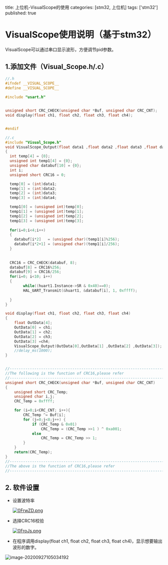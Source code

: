 title: 上位机-VisualScope的使用
categories: [stm32, 上位机]
tags: ['stm32']
published: true

# VisualScope使用说明（基于stm32）

VisualScope可以通过串口显示波形，方便调节pid参数。

## 1.添加文件（Visual_Scope.h/.c）

```c
//.h
#ifndef __VISUAL_SCOPE__
#define __VISUAL_SCOPE__
		 
#include "usart.h"


unsigned short CRC_CHECK(unsigned char *Buf, unsigned char CRC_CNT);
void display(float ch1, float ch2, float ch3, float ch4);


#endif    
```

```c
//.c
#include "Visual_Scope.h"
void VisualScope_Output(float data1 ,float data2 ,float data3 ,float data4)
{
  int temp[4] = {0};
  unsigned int temp1[4] = {0};
  unsigned char databuf[10] = {0};
  int i;
  unsigned short CRC16 = 0;

  temp[0] = (int)data1;
  temp[1] = (int)data2;
  temp[2] = (int)data3;
  temp[3] = (int)data4;

  temp1[0] = (unsigned int)temp[0];
  temp1[1] = (unsigned int)temp[1];
  temp1[2] = (unsigned int)temp[2];
  temp1[3] = (unsigned int)temp[3];
  
  for(i=0;i<4;i++) 
  {
    databuf[i*2]   = (unsigned char)(temp1[i]%256);
    databuf[i*2+1] = (unsigned char)(temp1[i]/256);
  }
  
	
  CRC16 = CRC_CHECK(databuf, 8);
  databuf[8] = CRC16%256;
  databuf[9] = CRC16/256; 
  for(i=0; i<10; i++)
  {
		while((huart1.Instance->SR & 0x40)==0);
		HAL_UART_Transmit(&huart1, &databuf[i], 1, 0xffff);
		
  }
}

void display(float ch1, float ch2, float ch3, float ch4)
{
	float OutData[4];
	OutData[0] = ch1;
	OutData[1] = ch2;
	OutData[2] = ch3;
	OutData[3] =ch4;
	VisualScope_Output(OutData[0],OutData[1] ,OutData[2] ,OutData[3]);
	//delay_ms(1000);
}


//-------------------------------------------------------------------------------------------
//The following is the function of CRC16,please refer
//-------------------------------------------------------------------------------------------
unsigned short CRC_CHECK(unsigned char *Buf, unsigned char CRC_CNT)
{
    unsigned short CRC_Temp;
    unsigned char i,j;
    CRC_Temp = 0xffff;

    for (i=0;i<CRC_CNT; i++){      
        CRC_Temp ^= Buf[i];
        for (j=0;j<8;j++) {
            if (CRC_Temp & 0x01)
                CRC_Temp = (CRC_Temp >>1 ) ^ 0xa001;
            else
                CRC_Temp = CRC_Temp >> 1;
        }
    }
    return(CRC_Temp);
}
//-------------------------------------------------------------------------------------------
//The above is the function of CRC16,please refer
//-------------------------------------------------------------------------------------------

```

## 2. 软件设置

* 设置波特率

  [![0FrwZD.png](https://s1.ax1x.com/2020/09/27/0FrwZD.png)](https://imgchr.com/i/0FrwZD)

* 选择CRC16校验

  [![0FroJs.png](https://s1.ax1x.com/2020/09/27/0FroJs.png)](https://imgchr.com/i/0FroJs)

* 在程序调用display(float ch1, float ch2, float ch3, float ch4)，显示想要输出波形的数字。

![image-20200927105034192](C:/Users/NewAdmin/AppData/Roaming/Typora/typora-user-images/image-20200927105034192.png)